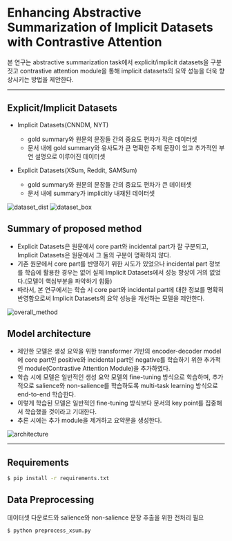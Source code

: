 # Enhancing Abstractive Summarization of Implicit Datasets with Contrastive Attention

본 연구는 abstractive summarization task에서 explicit/implicit datasets을 구분짓고 contrastive attention module을 통해 implicit datasets의 요약 성능을 더욱 향상시키는 방법을 제안한다.

-------------

## Explicit/Implicit Datasets
- Implicit Datasets(CNNDM, NYT)
  - gold summary와 원문의 문장들 간의 중요도 편차가 작은 데이터셋
  - 문서 내에 gold summary와 유사도가 큰 명확한 주제 문장이 있고 추가적인 부연 설명으로 이루어진 데이터셋

- Explicit Datasets(XSum, Reddit, SAMSum)
  - gold summary와 원문의 문장들 간의 중요도 편차가 큰 데이터셋
  - 문서 내에 summary가 implicitly 내재된 데이터셋

![dataset_dist](https://github.com/Kwonrince/Implicit_summarization__ESWA/assets/72617445/6a4f6128-4035-40c3-b778-90b141f53c3f)
![dataset_box](https://github.com/Kwonrince/Implicit_summarization__ESWA/assets/72617445/93bb5e28-003a-48ef-a9fe-c894314a5957)


## Summary of proposed method
- Explicit Datasets은 원문에서 core part와 incidental part가 잘 구분되고, Implicit Datasets은 원문에서 그 둘의 구분이 명확하지 않다.
- 기존 원문에서 core part를 반영하기 위한 시도가 있었으나 incidental part 정보를 학습에 활용한 경우는 없어 실제 Implicit Datasets에서 성능 향상이 거의 없었다.(모델이 핵심부분을 파악하기 힘듦)
- 따라서, 본 연구에서는 학습 시 core part와 incidental part에 대한 정보를 명확히 반영함으로써 Implicit Datasets의 요약 성능을 개선하는 모델을 제안한다.

![overall_method](https://github.com/Kwonrince/Implicit_summarization__ESWA/assets/72617445/eed0949a-fbe3-434a-b160-0ebaa7bdfb38)

## Model architecture
- 제안한 모델은 생성 요약을 위한 transformer 기반의 encoder-decoder model에 core part인 positive와 incidental part인 negative를 학습하기 위한 추가적인 module(Contrastive Attention Module)을 추가하였다.
- 학습 시에 모델은 일반적인 생성 요약 모델의 fine-tuning 방식으로 학습하며, 추가적으로 salience와 non-salience를 학습하도록 multi-task learning 방식으로 end-to-end 학습한다.
- 이렇게 학습된 모델은 일반적인 fine-tuning 방식보다 문서의 key point를 집중해서 학습했을 것이라고 기대한다.
- 추론 시에는 추가 module을 제거하고 요약문을 생성한다.

![architecture](https://github.com/Kwonrince/Implicit_summarization__ESWA/assets/72617445/5266f051-aab8-44fd-b4be-415b6d5b75b4)


------------
## Requirements

```bash
$ pip install -r requirements.txt
```

## Data Preprocessing
데이터셋 다운로드와 salience와 non-salience 문장 추출을 위한 전처리 필요

```bash
$ python preprocess_xsum.py
```
